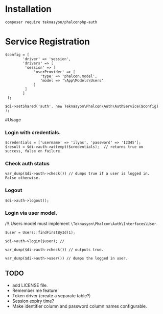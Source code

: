 # Installation

```
composer require teknasyon/phalconphp-auth
```

# Service Registration

```
$config = [
        'driver' => 'session', 
        'drivers' => [
         'session' => [
             'userProvider' => [
                'type' => 'phalcon.model',
                'model => '\App\Models\Users'
             ]
         ]
        ]
 ];
 
$di->setShared('auth', new Teknasyon\Phalcon\Auth\AuthService($config) );

```

#Usage 

### Login with credentials.
```
$credentials = ['username' => 'ilyas', 'password' => '12345'];
$result = $di->auth->attempt($credentials);  // returns true on success, false on failure. 

```

### Check auth status 
```
var_dump($di->auth->check()) // dumps true if a user is logged in. False otherwise.
```

### Logout
```
$di->auth->logout();
```

### Login via user model.

/!\ Users model must implement `\Teknasyon\Phalcon\Auth\Interfaces\User`. 

```
$user = Users::findFirstById(1);

$di->auth->login($user); // 

var_dump($di->auth->check()) // outputs true. 

var_dump($di->auth->user()) // dumps the logged in user. 

```



## TODO 
- add LICENSE file.
- Remember me feature
- Token driver (create a separate table?)
- Session expiry time? 
- Make identifier column and password column names configurable. 